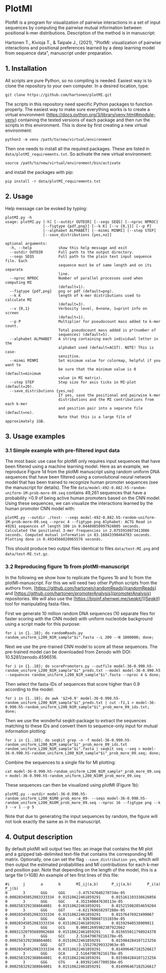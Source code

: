 # PlotMI

PlotMI is a program for visualization of pairwise interactions in a set of input sequences by computing the pairwise mutual information between positional k-mer distributions. Description of the method is in manuscript:

Hartonen T., Kivioja T., & Taipale J., (2021), "PlotMI: visualization of pairwise interactions and positional preferences learned by a deep learning model from sequence data", manuscript under preparation.


## 1. Installation

All scripts are pure Python, so no compiling is needed. Easiest way is to clone the repository to your own computer. In a desired location, type:

`git clone https://github.com/hartonen/plotMI.git`

The scripts in this repository need specific Python packages to function properly. The easiest way to make sure everything works is to create a virtual environment (https://docs.python.org/3/library/venv.html#module-venv) containing the tested versions of each package and then run the scripts in this environment. This is done by first creating a new virtual environment:

`python3 -m venv /path/to/new/virtual/environment`

Then one needs to install all the required packages. These are listed in `data/plotMI_requirements.txt`. So activate the new virtual environment:

`source /path/to/new/virtual/environment/bin/activate`

and install the packages with pip:

`pip install -r data/plotMI_requirements.txt`

## 2. Usage

Help message can be evoked by typing:

```
plotMI.py -h
usage: plotMI.py [-h] [--outdir OUTDIR] [--seqs SEQS] [--nproc NPROC]
                 [--figtype {pdf,png}] [--k K] [--v {0,1}] [--p P]
                 [--alphabet ALPHABET] [--minmi MINMI] [--step STEP]
                 [--save_distributions {yes,no}]

optional arguments:
  -h, --help            show this help message and exit
  --outdir OUTDIR       Full path to the output directory.
  --seqs SEQS           Full path to the plain text input sequence file. Each
                        sequence must be of same length and on its separate
                        line.
  --nproc NPROC         Number of parallel processes used when computing MI
                        (default=1).
  --figtype {pdf,png}   png or pdf (default=png).
  --k K                 length of k-mer distributions used to calculate MI
                        (default=3).
  --v {0,1}             Verbosity level, 0=none, 1=print info on screen
                        (default=1).
  --p P                 Multiplier for pseudocount mass added to k-mer count.
                        Total pseudocount mass added is p*(number of
                        sequences) (default=5).
  --alphabet ALPHABET   A string containing each individual letter in the
                        alphabet used (default=ACGT). NOTE! This is case-
                        sensitive.
  --minmi MINMI         Set minimum value for colormap, helpful if you want to
                        be sure that the minimum value is 0 (default=minimum
                        value in MI matrix).
  --step STEP           Step size for axis ticks in MI-plot (default=20).
  --save_distributions {yes,no}
                        If yes, save the positional and pairwise k-mer
                        distributions and the MI contributions from each k-mer
                        and position pair into a separate file (default=no).
                        Note that this is a large file of approximately 1GB.
```

## 3. Usage examples

### 3.1 Simple example with pre-filtered input data

The most basic use case for plotMI only requires input sequences that have been filtered using a machine learning model. Here as an example, we reproduce Figure 1d from the plotMI manuscript using random uniform DNA sequences that have been filtered using a convolutional neural network model that has been trained to recognize human promoter sequences (see the manuscript for details). The file `data/model-492-0.882.h5-random-uniform-1M-prob-more-09.seq` contains 49,261 sequences that have a probability >0.9 of being active human promoters based on the CNN model. Using these sequences, we can visualize the interactions learned by the human promoter CNN model with:  

`plotMI.py --outdir ./test- --seqs model-492-0.882.h5-random-uniform-1M-prob-more-09.seq --nproc 4 --figtype png
Alphabet: ACTG
Read in 49261 sequences of length 100 in 0.04489850997924805 seconds.
Calculated the positional 3-mer frequencies in 2.0755910873413086 seconds.
Computed mutual information in 83.16843390464783 seconds.
Plotting done in 0.4934566020965576 seconds.
`

This should produce two output files identical to files `data/test-MI.png` and `data/test-MI.txt.gz`.

### 3.2 Reproducing figure 1b from plotMI-manuscript

In the following we show how to replicate the figures 1b and 1c from the plotMI-manuscript. For this we will need two other Python scripts from the authors from,  [https://github.com/hartonen/randomReads](randomReads) and  [https://github.com/hartonen/promoterAnalysis](promoterAnalysis) repositories. We will also use the  [https://bioinf.shenwei.me/seqkit/](Seqkit) tool for manipulating fasta-files.

First we generate 10 million random DNA sequences (10 separate files for faster scoring with the CNN model) with uniform nucleotide background using a script made for this purpose:

`for i in {1..10}; do randomReads.py random_uniform_L200_N1M_sample"$i".fasta --L 200 --N 1000000; done;`

Next we use the pre-trained CNN model to score all these sequences. The pre-trained model can be downloaded from Zenodo with DOI: 10.5281/zenodo.4596516.

`for i in {1..10}; do scorePromoters.py --outfile model-36-0.990.h5-random_uniform_L200_N1M_sample"$i"_preds.txt --model model-36-0.990.h5 --sequences random_uniform_L200_N1M_sample"$i".fasta --nproc 4 & done;`

Then select the fasta-IDs of sequences that score higher than 0.9 according to the model:

`for i in {1..10}; do awk '$2>0.9' model-36-0.990.h5-random_uniform_L200_N1M_sample"$i"_preds.txt | cut -f1,1 > model-36-0.990.h5-random_uniform_L200_N1M_sample"$i"_prob_more_09_ids.txt; done;`

Then we use the wonderful seqkit-package to extract the sequences matching to these IDs and convert them to sequence-only input for mutual information plotting:

`for i in {1..10}; do seqkit grep -n -f model-36-0.990.h5-random_uniform_L200_N1M_sample"$i"_prob_more_09_ids.txt random_uniform_L200_N1M_sample"$i".fasta | seqkit seq --seq > model-36-0.990.h5-random_uniform_L200_N1M_sample"$i"_prob_more_09.seq; done;`

Combine the sequences to a single file for MI plotting:

`cat model-36-0.990.h5-random_uniform_L200_N1M_sample*_prob_more_09.seq > model-36-0.990.h5-random_uniform_L200_N10M_prob_more_09.seq`

These sequences can then be visualized using plotMI (Figure 1b):

`plotMI.py --outdir model-36-0.990.h5-random_uniform_L200_N1M0_prob_more_09- --seqs model-36-0.990.h5-random_uniform_L200_N10M_prob_more_09.seq --nproc 16 --figtype png --k 3 --v 1 --p 5`

Note that due to generating the input sequences by random, the figure will not look exactly the same as in the manuscript.

## 4. Output description

By default plotMI will output two files: an image that contains the MI plot and a gzipped tab-delimited text-file that contains the corresponding MI matrix. Optionally, one can set the flag `--save_distribution yes`, which will then output the estimated probabilities and MI contributions for each k-mer and position pair. Note that depending on the length of the model, this is a large file (>1GB) An example of ten first lines of this file:

```
#i      j       a       b       MI_ij(a,b)      P_ij(a,b)       P_i(a)  P_j(b)
0       3       GGG     GGG     -3.475747040270734e-05  0.00020345052083333334  0.01510622461859291     0.015161103336626056
0       3       GGG     GGC     4.352340047630113e-05   0.0002583292388664801   0.01510622461859291     0.015215982054659204
0       3       GGG     GGT     -4.621769658297288e-05  0.00020345052083333334  0.01510622461859291     0.01576476923499067
0       3       GGG     GGA     -4.926708687151659e-05  0.00020345052083333334  0.01510622461859291     0.01592940538909011
0       3       GGG     GCG     0.00012695982387922662  0.00031320795689962684  0.01510622461859291     0.015655011798924378
0       3       GGG     GCC     2.516479878216178e-05   0.0002583292388664801   0.01510622461859291     0.015984284107123256
0       3       GGG     GCT     -3.155270299332963e-05  0.00020345052083333334  0.01510622461859291     0.014996467182526617
0       3       GGG     GCA     2.516479878216178e-05   0.0002583292388664801   0.01510622461859291     0.015984284107123256
0       3       GGG     GTG     4.893921467700538e-05   0.0002583292388664801   0.01510622461859291     0.014996467182526617

```
